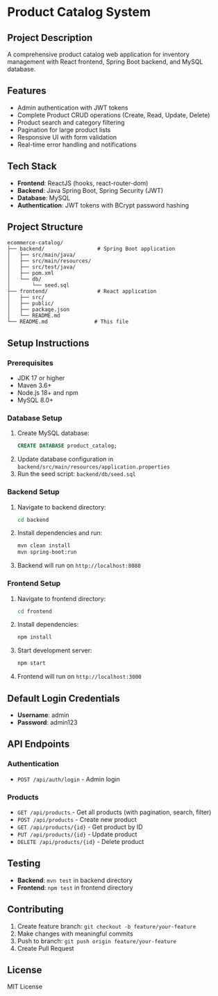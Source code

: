 # Product Catalog System

## Project Description
A comprehensive product catalog web application for inventory management with React frontend, Spring Boot backend, and MySQL database.

## Features
- Admin authentication with JWT tokens
- Complete Product CRUD operations (Create, Read, Update, Delete)
- Product search and category filtering
- Pagination for large product lists
- Responsive UI with form validation
- Real-time error handling and notifications

## Tech Stack
- **Frontend**: ReactJS (hooks, react-router-dom)
- **Backend**: Java Spring Boot, Spring Security (JWT)
- **Database**: MySQL
- **Authentication**: JWT tokens with BCrypt password hashing

## Project Structure
```
ecommerce-catalog/
├── backend/                 # Spring Boot application
│   ├── src/main/java/
│   ├── src/main/resources/
│   ├── src/test/java/
│   ├── pom.xml
│   └── db/
│       └── seed.sql
├── frontend/                # React application
│   ├── src/
│   ├── public/
│   ├── package.json
│   └── README.md
└── README.md               # This file
```

## Setup Instructions

### Prerequisites
- JDK 17 or higher
- Maven 3.6+
- Node.js 18+ and npm
- MySQL 8.0+

### Database Setup
1. Create MySQL database:
   ```sql
   CREATE DATABASE product_catalog;
   ```
2. Update database configuration in `backend/src/main/resources/application.properties`
3. Run the seed script: `backend/db/seed.sql`

### Backend Setup
1. Navigate to backend directory:
   ```bash
   cd backend
   ```
2. Install dependencies and run:
   ```bash
   mvn clean install
   mvn spring-boot:run
   ```
3. Backend will run on `http://localhost:8080`

### Frontend Setup
1. Navigate to frontend directory:
   ```bash
   cd frontend
   ```
2. Install dependencies:
   ```bash
   npm install
   ```
3. Start development server:
   ```bash
   npm start
   ```
4. Frontend will run on `http://localhost:3000`

## Default Login Credentials
- **Username**: admin
- **Password**: admin123

## API Endpoints

### Authentication
- `POST /api/auth/login` - Admin login

### Products
- `GET /api/products` - Get all products (with pagination, search, filter)
- `POST /api/products` - Create new product
- `GET /api/products/{id}` - Get product by ID
- `PUT /api/products/{id}` - Update product
- `DELETE /api/products/{id}` - Delete product

## Testing
- **Backend**: `mvn test` in backend directory
- **Frontend**: `npm test` in frontend directory

## Contributing
1. Create feature branch: `git checkout -b feature/your-feature`
2. Make changes with meaningful commits
3. Push to branch: `git push origin feature/your-feature`
4. Create Pull Request

## License
MIT License
